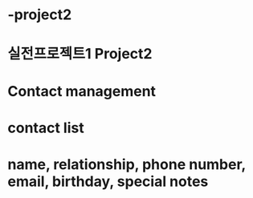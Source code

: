 # -project2
# 실전프로젝트1 Project2
# Contact management
# contact list
# name, relationship, phone number, email, birthday, special notes
